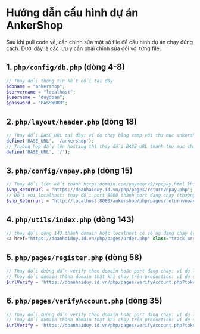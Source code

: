 # Hướng dẫn cấu hình dự án AnkerShop

Sau khi pull code về, cần chỉnh sửa một số file để cấu hình dự án chạy đúng cách. Dưới đây là các lưu ý cần phải chỉnh sửa đối với từng file:

## 1. `php/config/db.php` (dòng 4-8)

```php
// Thay đổi thông tin kết nối tại đây
$dbname = "ankershop";
$servername = "localhost";
$username = "duydoan";
$password = "PASSWORD";
```

## 2. `php/layout/header.php` (dòng 18)

```php
// Thay đổi BASE_URL tại đây: ví dụ chạy bằng xamp với thư mục ankershop là thư mục gốc của dự án nằm ở htdocs:
define('BASE_URL', '/ankershop');
// Trường hợp đẩy lên hosting thì thay đổi BASE_URL thành thư mục chứa dự án trên hosting hoặc '/' nếu dự án nằm ở thư mục gốc
define('BASE_URL', '/');
```

## 3. `php/config/vnpay.php` (dòng 15)

```php
// Thay đổi liên kết thành https:domain.com/paymentv2/vpcpay.html khi chạy trên production
$vnp_Returnurl = "https://doanhaiduy.id.vn/php/pages/returnVnpay.php";
// Đối với localhost: thay đổi port 8080 thành port đang chạy (thường là 80) và thêm tên thư mục nếu đó là thư mục gốc (ở đây là ankershop)
$vnp_Returnurl = "http://localhost:8080/ankershop/php/pages/returnvnpay.php";
```

## 4. `php/utils/index.php` (dòng 143)

```php
// thay đổi dòng 143 thành domain hoặc localhost có cổng đang chạy (ví dụ: localhost:8080/ankershop hoặc doanhaiduy.id.vn hoặc localhost/ankershop)
<a href="https://doanhaiduy.id.vn/php/pages/order.php" class="track-order-btn">Theo dõi đơn hàng</a>
```

## 5. `php/pages/register.php` (dòng 58)

```php
// Thay đổi đường dẫn verify theo domain hoặc port đang chạy: ví dụ localhost:8080/ankershop/php/pages/verifyAccount.php
// Thay đổi domain thành domain thật khi chạy trên production: ví dụ domain.com/ankershop/php/pages/verifyAccount.php
$urlVerify = 'https://doanhaiduy.id.vn/php/pages/verifyAccount.php?token=' . $token . '&email=' . $email;
```

## 6. `php/pages/verifyAccount.php` (dòng 35)

```php
// Thay đổi đường dẫn verify theo domain hoặc port đang chạy: ví dụ localhost:8080/ankershop/php/pages/verifyAccount.php
// Thay đổi domain thành domain thật khi chạy trên production: ví dụ domain.com/ankershop/php/pages/verifyAccount.php
$urlVerify = 'https://doanhaiduy.id.vn/php/pages/verifyAccount.php?token=' . $token . '&email=' . $email;
```
